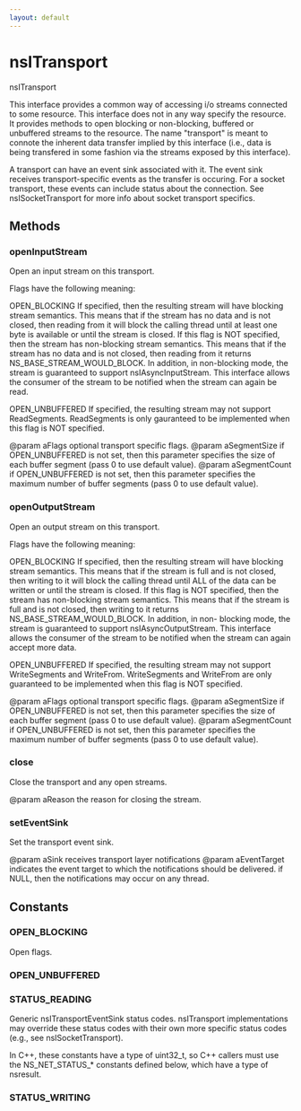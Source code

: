 ```yaml
---
layout: default
---
```


# nsITransport #

nsITransport

This interface provides a common way of accessing i/o streams connected
to some resource.  This interface does not in any way specify the resource.
It provides methods to open blocking or non-blocking, buffered or unbuffered
streams to the resource.  The name "transport" is meant to connote the 
inherent data transfer implied by this interface (i.e., data is being
transfered in some fashion via the streams exposed by this interface).

A transport can have an event sink associated with it.  The event sink 
receives transport-specific events as the transfer is occuring.  For a
socket transport, these events can include status about the connection.
See nsISocketTransport for more info about socket transport specifics.


## Methods ##

### openInputStream ###

Open an input stream on this transport.

Flags have the following meaning:

OPEN_BLOCKING
  If specified, then the resulting stream will have blocking stream
  semantics.  This means that if the stream has no data and is not
  closed, then reading from it will block the calling thread until
  at least one byte is available or until the stream is closed.
  If this flag is NOT specified, then the stream has non-blocking
  stream semantics.  This means that if the stream has no data and is
  not closed, then reading from it returns NS_BASE_STREAM_WOULD_BLOCK.
  In addition, in non-blocking mode, the stream is guaranteed to 
  support nsIAsyncInputStream.  This interface allows the consumer of
  the stream to be notified when the stream can again be read.

OPEN_UNBUFFERED
  If specified, the resulting stream may not support ReadSegments.
  ReadSegments is only gauranteed to be implemented when this flag is
  NOT specified.

@param aFlags
       optional transport specific flags.
@param aSegmentSize
       if OPEN_UNBUFFERED is not set, then this parameter specifies the
       size of each buffer segment (pass 0 to use default value).
@param aSegmentCount
       if OPEN_UNBUFFERED is not set, then this parameter specifies the
       maximum number of buffer segments (pass 0 to use default value).


### openOutputStream ###

Open an output stream on this transport.

Flags have the following meaning:

OPEN_BLOCKING
  If specified, then the resulting stream will have blocking stream
  semantics.  This means that if the stream is full and is not closed,
  then writing to it will block the calling thread until ALL of the
  data can be written or until the stream is closed.  If this flag is
  NOT specified, then the stream has non-blocking stream semantics.
  This means that if the stream is full and is not closed, then writing
  to it returns NS_BASE_STREAM_WOULD_BLOCK.  In addition, in non-
  blocking mode, the stream is guaranteed to support
  nsIAsyncOutputStream.  This interface allows the consumer of the
  stream to be notified when the stream can again accept more data.

OPEN_UNBUFFERED
  If specified, the resulting stream may not support WriteSegments and
  WriteFrom.  WriteSegments and WriteFrom are only guaranteed to be
  implemented when this flag is NOT specified.

@param aFlags
       optional transport specific flags.
@param aSegmentSize
       if OPEN_UNBUFFERED is not set, then this parameter specifies the
       size of each buffer segment (pass 0 to use default value).
@param aSegmentCount
       if OPEN_UNBUFFERED is not set, then this parameter specifies the
       maximum number of buffer segments (pass 0 to use default value).


### close ###

Close the transport and any open streams.

@param aReason
       the reason for closing the stream.


### setEventSink ###

Set the transport event sink.

@param aSink
       receives transport layer notifications
@param aEventTarget
       indicates the event target to which the notifications should
       be delivered.  if NULL, then the notifications may occur on
       any thread.


## Constants ##

### OPEN_BLOCKING ###

Open flags.


### OPEN_UNBUFFERED ###

### STATUS_READING ###

Generic nsITransportEventSink status codes.  nsITransport
implementations may override these status codes with their own more
specific status codes (e.g., see nsISocketTransport).

In C++, these constants have a type of uint32_t, so C++ callers must use
the NS_NET_STATUS_* constants defined below, which have a type of
nsresult.


### STATUS_WRITING ###
